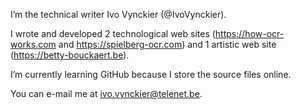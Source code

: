 I’m the technical writer Ivo Vynckier (@IvoVynckier).

I wrote and developed 2 technological web sites (https://how-ocr-works.com and https://spielberg-ocr.com) and 1 artistic web site (https://betty-bouckaert.be).

I’m currently learning GitHub because I store the source files online.

You can e-mail me at ivo.vynckier@telenet.be.

